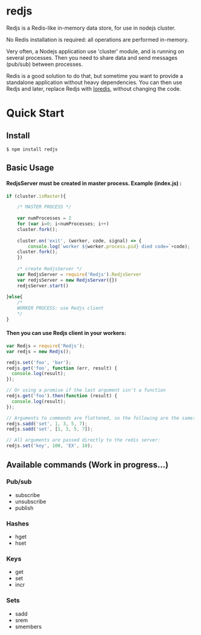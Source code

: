 # redjs
Redjs is a Redis-like in-memory data store, for use in nodejs cluster.

No Redis installation is required: all operations are performed in-memory.

Very often, a Nodejs application use 'cluster' module, and is running on several processes. Then you need to share data and send messages (pub/sub) between processes.

Redis is a good solution to do that, but sometime you want to provide a standalone application without heavy dependencies. You can then use Redjs and later, replace Redjs with [Ioredis](https://github.com/luin/ioredis), without changing the code.


# Quick Start

## Install
```shell
$ npm install redjs
```

## Basic Usage

#### RedjsServer must be created in master process. Example (index.js) :

```javascript
if (cluster.isMaster){

    /* MASTER PROCESS */
    
    var numProcesses = 2
    for (var i=0; i<numProcesses; i++)
	cluster.fork();
		
    cluster.on('exit', (worker, code, signal) => {
    	console.log(`worker ${worker.process.pid} died code=`+code);
	cluster.fork();
    })
    
    /* create RedjsServer */
    var RedjsServer = require('Redjs').RedjsServer		
    var redjsServer = new RedjsServer({})
    redjsServer.start()
    
}else{
    /* 
    WORKER PROCESS: use Redjs client
    */				
}
```

#### Then you can use Redjs client in your workers:
  
```javascript
var Redjs = require('Redjs');
var redjs = new Redjs();

redjs.set('foo', 'bar');
redjs.get('foo', function (err, result) {
  console.log(result);
});

// Or using a promise if the last argument isn't a function
redjs.get('foo').then(function (result) {
  console.log(result);
});

// Arguments to commands are flattened, so the following are the same:
redjs.sadd('set', 1, 3, 5, 7);
redjs.sadd('set', [1, 3, 5, 7]);

// All arguments are passed directly to the redis server:
redjs.set('key', 100, 'EX', 10);
```

## Available commands (Work in progress...)

### Pub/sub

- subscribe
- unsubscribe
- publish

### Hashes

- hget
- hset

### Keys

- get
- set
- incr

### Sets

- sadd
- srem
- smembers


